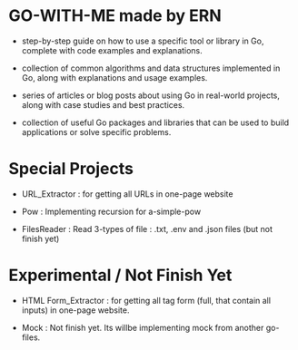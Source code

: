 # GO-WITH-ME made by ERN

- step-by-step guide on how to use a specific tool or library in Go, complete with code examples and explanations.

- collection of common algorithms and data structures implemented in Go, along with explanations and usage examples.

- series of articles or blog posts about using Go in real-world projects, along with case studies and best practices.

- collection of useful Go packages and libraries that can be used to build applications or solve specific problems.

# Special Projects

- URL_Extractor : for getting all URLs in one-page website

- Pow : Implementing recursion for a-simple-pow

- FilesReader : Read 3-types of file : .txt, .env and .json files (but not finish yet)

# Experimental / Not Finish Yet

- HTML Form_Extractor : for getting all tag form (full, that contain all inputs) in one-page website.

- Mock : Not finish yet. Its willbe implementing mock from another go-files.

